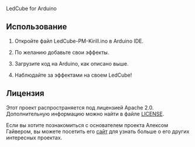 LedCube for Arduino


Использование
-------------
1. Откройте файл LedCube-PM-Kirill.ino в Arduino IDE.

2. По желанию добавьте свои эффекты.

3. Загрузите код на Arduino, как описано выше.

4. Наблюдайте за эффектами на своем LedCube!

Лицензия
--------
Этот проект распространяется под лицензией Apache 2.0. Дополнительную информацию можно найти в файле [LICENSE](https://github.com/PM-KIRILL/LedCube-for-Arduino/blame/3ed57eb3a6e754908e43766f8f86e2bbf6d22a92/LICENSE).

Если вы хотите познакомиться с основателем проекта Алексом Гайвером, вы можете посетить его [сайт](https://alexgyver.ru) для узнать больше о его других интересных проектах.
